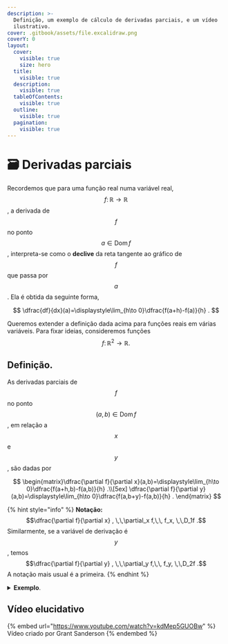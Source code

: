 ```yaml
---
description: >-
  Definição, um exemplo de cálculo de derivadas parciais, e um vídeo
  ilustrativo.
cover: .gitbook/assets/file.excalidraw.png
coverY: 0
layout:
  cover:
    visible: true
    size: hero
  title:
    visible: true
  description:
    visible: true
  tableOfContents:
    visible: true
  outline:
    visible: true
  pagination:
    visible: true
---
```


# 🗃️ Derivadas parciais

Recordemos que para uma função real numa variável real, $$f\colon\mathbb{R}\to\mathbb{R}$$, a derivada de $$f$$ no ponto $$a\in\operatorname{Dom}f$$, interpreta-se como o **declive** da reta tangente ao gráfico de $$f$$ que passa por $$a$$. Ela é obtida da seguinte forma,

$$
\dfrac{df}{dx}(a)=\displaystyle\lim_{h\to 0}\dfrac{f(a+h)-f(a)}{h} .
$$

Queremos extender a definição dada acima para funções reais em várias variáveis. Para fixar ideias, consideremos funções $$f\colon\mathbb{R}^2\to\mathbb{R}.$$

## **Definição**.

As derivadas parciais de $$f$$no ponto $$(a,b)\in\operatorname{Dom}f$$, em relação a $$x$$ e $$y$$, são dadas por

$$
\begin{matrix}\dfrac{\partial f}{\partial x}(a,b)=\displaystyle\lim_{h\to 0}\dfrac{f(a+h,b)-f(a,b)}{h} .\\[5ex] \dfrac{\partial f}{\partial y}(a,b)=\displaystyle\lim_{h\to 0}\dfrac{f(a,b+y)-f(a,b)}{h} . \end{matrix}
$$

{% hint style="info" %}
**Notação:**  $$\dfrac{\partial f}{\partial x} , \,\,\partial_x f,\,\, f_x, \,\,D_1f  .$$ Similarmente, se a variável de derivação é $$y$$, temos $$\dfrac{\partial f}{\partial y} , \,\,\partial_y f,\,\, f_y, \,\,D_2f  .$$ A notação mais usual é a primeira.
{% endhint %}

<details>

<summary><strong>Exemplo</strong>. </summary>

$$f(x,y)=x^2y+\sin y .$$

$$\dfrac{\partial f}{\partial x}(a,b) = \partial_x\Big(x^2y+\sin y\Big)\Bigg|_{x=a \atop y=b}=2xy\Bigg|_{x=a \atop y=b}=2ab$$.

$$\dfrac{\partial f}{\partial y}(a,b) = \partial_y\Big(x^2y+\sin y\Big)\Bigg|_{x=a \atop y=b}=\Big(x^2+\cos y\Big)\Bigg|_{x=a \atop y=b}=a^2+\cos b$$

</details>

## Vídeo elucidativo

{% embed url="https://www.youtube.com/watch?v=kdMep5GUOBw" %}
Vídeo criado por Grant Sanderson
{% endembed %}
